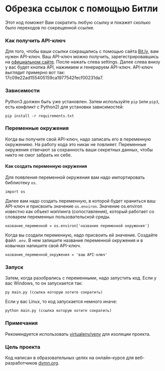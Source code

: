 # Обрезка ссылок с помощью Битли

Этот код поможет Вам сократить любую ссылку и покажет сколько было переходов по сокрещенной ссылке.

### Как получить API-ключ

Для того, чтобы ваши ссылки сокращались с помощью сайта [Bit.ly](https://bitly.com/), вам нужен API-ключ. Ваш API-ключ можно получить, зарегестрировавшись на [официальном сайте](https://bitly.com/a/sign_in). После нажать слева settings. Далее слева внизу у вас будет кнопка API, нажимаем и генерируем API-ключ.
API-ключ выглядит примерно вот так: 17c09e22ad155405159ca1977542fecf00231da7.

### Зависимости

Python3 должен быть уже установлен.
Затем используйте `pip` (или `pip3`, есть конфликт с Python2) для 
установки зависимостей:

```
pip install -r requirements.txt
```

### Переменные окружения

Когда вы получите свой API-ключ, надо записать его в переменную окруженияю. На работу кода это никак не повлияет.
Переменные окружения отвечают за сохранность ваши секретных данных, чтобы никто не смог забрать их себе.

#### Как создать переменную окружения

Для появления переменной окружения вам надо импортировать библиотеку `os`.

```
import os
```

Далее вам надо создать переменную, в которой будет храниться ваш API-ключ и присвоить значение `os.environ`.
Значение os.environ известно как объект мэппинга (сопоставления), который работает со словарем переменных пользовательской среды.

```
название_переменной = os.environ['название переменной окружения']
```

Когда вы создали переменную, надо присвоить ей значение. Создайте файл `.env`. В нем запишите название переменной окружения и в ковычках напишите свой API-ключ.

```
название_переменной_окружения = 'ваш API-ключ'
```

### Запуск

Затем, когда разобрались с переменными, надо запустить код. Если у вас Windows, то он запускается так:

```
py main.py (ссылка которую хотите сократить)
```

Если у вас Linux, то код запускается немного иначе:

```
python main.py (ссылка которую хотите сократить)
```
### Примечания
Рекомендуется использовать [virtualenv/venv](https://docs.python.org/3/library/venv.html) для изоляции проекта.

### Цель проекта

Код написан в образовательных целях на онлайн-курсе для веб-разработчиков [dvmn.org](https://dvmn.org/).
